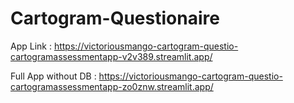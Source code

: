 # Cartogram-Questionaire

App Link : https://victoriousmango-cartogram-questio-cartogramassessmentapp-v2v389.streamlit.app/

Full App without DB : https://victoriousmango-cartogram-questio-cartogramassessmentapp-zo0znw.streamlit.app/
